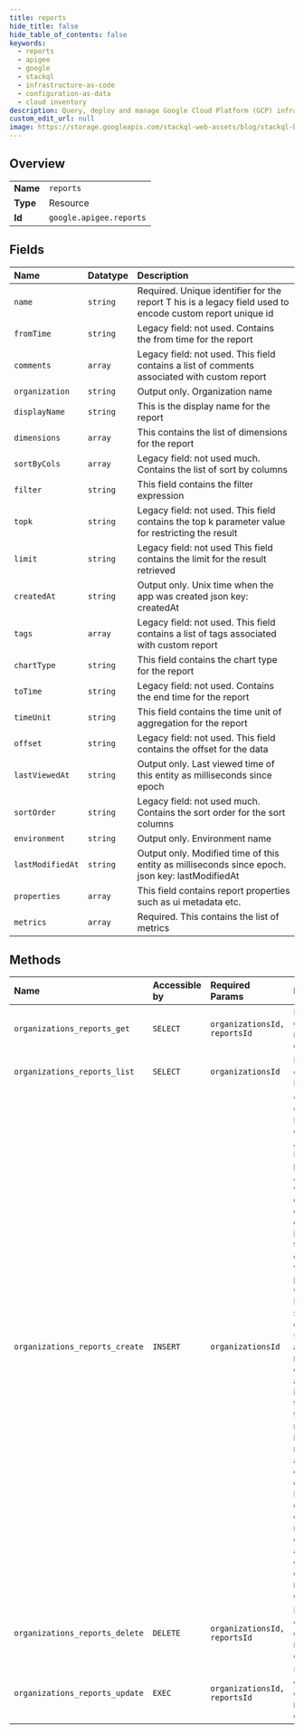 ```yaml
---
title: reports
hide_title: false
hide_table_of_contents: false
keywords:
  - reports
  - apigee
  - google    
  - stackql
  - infrastructure-as-code
  - configuration-as-data
  - cloud inventory
description: Query, deploy and manage Google Cloud Platform (GCP) infrastructure and resources using SQL
custom_edit_url: null
image: https://storage.googleapis.com/stackql-web-assets/blog/stackql-blog-post-featured-image.png
---
```

  
    

## Overview
<table><tbody>
<tr><td><b>Name</b></td><td><code>reports</code></td></tr>
<tr><td><b>Type</b></td><td>Resource</td></tr>
<tr><td><b>Id</b></td><td><code>google.apigee.reports</code></td></tr>
</tbody></table>

## Fields
| Name | Datatype | Description |
|:-----|:---------|:------------|
| `name` | `string` | Required. Unique identifier for the report T his is a legacy field used to encode custom report unique id |
| `fromTime` | `string` | Legacy field: not used. Contains the from time for the report |
| `comments` | `array` | Legacy field: not used. This field contains a list of comments associated with custom report |
| `organization` | `string` | Output only. Organization name |
| `displayName` | `string` | This is the display name for the report |
| `dimensions` | `array` | This contains the list of dimensions for the report |
| `sortByCols` | `array` | Legacy field: not used much. Contains the list of sort by columns |
| `filter` | `string` | This field contains the filter expression |
| `topk` | `string` | Legacy field: not used. This field contains the top k parameter value for restricting the result |
| `limit` | `string` | Legacy field: not used This field contains the limit for the result retrieved |
| `createdAt` | `string` | Output only. Unix time when the app was created json key: createdAt |
| `tags` | `array` | Legacy field: not used. This field contains a list of tags associated with custom report |
| `chartType` | `string` | This field contains the chart type for the report |
| `toTime` | `string` | Legacy field: not used. Contains the end time for the report |
| `timeUnit` | `string` | This field contains the time unit of aggregation for the report |
| `offset` | `string` | Legacy field: not used. This field contains the offset for the data |
| `lastViewedAt` | `string` | Output only. Last viewed time of this entity as milliseconds since epoch |
| `sortOrder` | `string` | Legacy field: not used much. Contains the sort order for the sort columns |
| `environment` | `string` | Output only. Environment name |
| `lastModifiedAt` | `string` | Output only. Modified time of this entity as milliseconds since epoch. json key: lastModifiedAt |
| `properties` | `array` | This field contains report properties such as ui metadata etc. |
| `metrics` | `array` | Required. This contains the list of metrics |
## Methods
| Name | Accessible by | Required Params | Description |
|:-----|:--------------|:----------------|:------------|
| `organizations_reports_get` | `SELECT` | `organizationsId, reportsId` | Retrieve a custom report definition. |
| `organizations_reports_list` | `SELECT` | `organizationsId` | Return a list of Custom Reports |
| `organizations_reports_create` | `INSERT` | `organizationsId` | Creates a Custom Report for an Organization. A Custom Report provides Apigee Customers to create custom dashboards in addition to the standard dashboards which are provided. The Custom Report in its simplest form contains specifications about metrics, dimensions and filters. It is important to note that the custom report by itself does not provide an executable entity. The Edge UI converts the custom report definition into an analytics query and displays the result in a chart. |
| `organizations_reports_delete` | `DELETE` | `organizationsId, reportsId` | Deletes an existing custom report definition |
| `organizations_reports_update` | `EXEC` | `organizationsId, reportsId` | Update an existing custom report definition |
